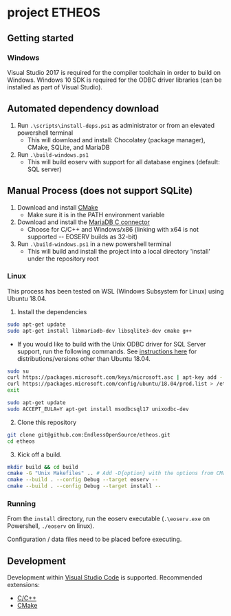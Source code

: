 # project ETHEOS

## Getting started

### Windows

Visual Studio 2017 is required for the compiler toolchain in order to build on Windows. Windows 10 SDK is required for the ODBC driver libraries (can be installed as part of Visual Studio).

## Automated dependency download

1. Run `.\scripts\install-deps.ps1` as administrator or from an elevated powershell terminal
   - This will download and install: Chocolatey (package manager), CMake, SQLite, and MariaDB
2. Run `.\build-windows.ps1`
   - This will build eoserv with support for all database engines (default: SQL server)

## Manual Process (does not support SQLite)

1. Download and install [CMake](https://github.com/Kitware/CMake/releases/download/v3.16.0/cmake-3.16.0-win64-x64.msi)
   - Make sure it is in the PATH environment variable
2. Download and install the [MariaDB C connector](https://mariadb.com/downloads/?showall=1&tab=mariadbtx&group=mariadb_server&version=10.4.10#connectors)
   - Choose for C/C++ and Windows/x86 (linking with x64 is not supported -- EOSERV builds as 32-bit)
4. Run `.\build-windows.ps1` in a new powershell terminal
   - This will build and install the project into a local directory 'install' under the repository root

### Linux

This process has been tested on WSL (Windows Subsystem for Linux) using Ubuntu 18.04.

1. Install the dependencies
```bash
sudo apt-get update
sudo apt-get install libmariadb-dev libsqlite3-dev cmake g++
```
   - If you would like to build with the Unix ODBC driver for SQL Server support, run the following commands. See [instructions here](https://docs.microsoft.com/en-us/sql/connect/odbc/linux-mac/installing-the-microsoft-odbc-driver-for-sql-server?view=sql-server-ver15) for distributions/versions other than Ubuntu 18.04.
   ```bash
   sudo su
   curl https://packages.microsoft.com/keys/microsoft.asc | apt-key add -
   curl https://packages.microsoft.com/config/ubuntu/18.04/prod.list > /etc/apt/sources.list.d/mssql-release.list
   exit

   sudo apt-get update
   sudo ACCEPT_EULA=Y apt-get install msodbcsql17 unixodbc-dev
   ```

2. Clone this repository
```bash
git clone git@github.com:EndlessOpenSource/etheos.git
cd etheos
```

3. Kick off a build.
```bash
mkdir build && cd build
cmake -G "Unix Makefiles" .. # Add -D{option} with the options from CMakeLists.txt to customize the build
cmake --build . --config Debug --target eoserv --
cmake --build . --config Debug --target install --
```

### Running

From the `install` directory, run the eoserv executable (`.\eoserv.exe` on Powershell, `./eoserv` on linux).

Configuration / data files need to be placed before executing.

## Development

Development within [Visual Studio Code](https://code.visualstudio.com/) is supported. Recommended extensions:
   - [C/C++](https://marketplace.visualstudio.com/items?itemName=ms-vscode.cpptools)
   - [CMake](https://marketplace.visualstudio.com/items?itemName=twxs.cmake)